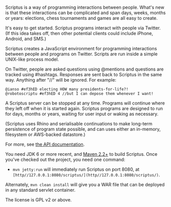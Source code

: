 Scriptus is a way of programming interactions between people. What's new is that these interactions can be complicated and span days, weeks, months or years: elections, chess tournaments and games are all easy to create.

It's easy to get started. Scriptus programs interact with people via Twitter. (If this idea takes off, then other potential clients could include iPhone, Android, and SMS.)

Scriptus creates a JavaScript environment for programming interactions between people and programs on Twitter. Scripts are run inside a simple UNIX-like process model.

On Twitter, people are asked questions using @mentions and questions are tracked using #hashtags. Responses are sent back to Scriptus in the same way. Anything after "//" will be ignored. For example:

	@ianso #ef3hED electing HOW many presidents-for-life?!
	@robotoscriptu #ef3hED 4 //but I can depose them whenever I want!

A Scriptus server can be stopped at any time. Programs will continue where they left off when it is started again. Scriptus programs are designed to run for days, months or years, waiting for user input or waking as necessary. 

(Scriptus uses Rhino and serialisable continuations to make long-term persistence of program state possible, and can uses either an in-memory, filesystem or AWS-backed datastore.)

For more, see [the API documentation](https://github.com/ianso/scriptus/tree/master/docs).

You need JDK 6 or more recent, and [Maven 2.2+](http://maven.apache.org/) to build Scriptus. Once you've checked out the project, you need one command:

 * `mvn jetty:run` will immediately run Scriptus on port 8080, at `[http//127.0.0.1:8080/scriptus/](http//127.0.0.1:8080/scriptus/)`.
 
Alternately, `mvn clean install` will give you a WAR file that can be deployed in any standard servlet container.

The license is GPL v2 or above.

